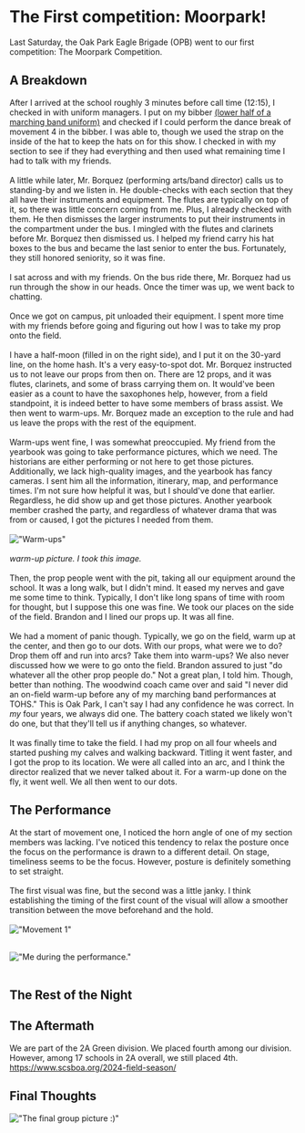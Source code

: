 # The First competition: Moorpark!
Last Saturday, the Oak Park Eagle Brigade (OPB) went to our first competition: The Moorpark Competition. 

## A Breakdown
After I arrived at the school roughly 3 minutes before call time (12:15), I checked in with uniform managers. I put on my bibber [(lower half of a marching band uniform)](https://stanbury.com/products/ultra-bibbers-28-inseam-shorter-length) and checked if I could perform the dance break of movement 4 in the bibber. I was able to, though we used the strap on the inside of the hat to keep the hats on for this show. I checked in with my section to see if they had everything and then used what remaining time I had to talk with my friends. <br><br>
A little while later, Mr. Borquez (performing arts/band director) calls us to standing-by and we listen in. He double-checks with each section that they all have their instruments and equipment. The flutes are typically on top of it, so there was little concern coming from me. Plus, I already checked with them. He then dismisses the larger instruments to put their instruments in the compartment under the bus. I mingled with the flutes and clarinets before Mr. Borquez then dismissed us. I helped my friend carry his hat boxes to the bus and became the last senior to enter the bus. Fortunately, they still honored seniority, so it was fine. <br><br>
I sat across and with my friends. On the bus ride there, Mr. Borquez had us run through the show in our heads. Once the timer was up, we went back to chatting. <br><br>
Once we got on campus, pit unloaded their equipment. I spent more time with my friends before going and figuring out how I was to take my prop onto the field. <br><br>
I have a half-moon (filled in on the right side), and I put it on the 30-yard line, on the home hash. It's a very easy-to-spot dot. Mr. Borquez instructed us to not leave our props from then on. There are 12 props, and it was flutes, clarinets, and some of brass carrying them on. It would've been easier as a count to have the saxophones help, however, from a field standpoint, it is indeed better to have some members of brass assist. We then went to warm-ups. Mr. Borquez made an exception to the rule and had us leave the props with the rest of the equipment. <br><br>
Warm-ups went fine, I was somewhat preoccupied. My friend from the yearbook was going to take performance pictures, which we need. The historians are either performing or not here to get those pictures. Additionally, we lack high-quality images, and the yearbook has fancy cameras. I sent him all the information, itinerary, map, and performance times. I'm not sure how helpful it was, but I should've done that earlier. Regardless, he did show up and get those pictures. Another yearbook member crashed the party, and regardless of whatever drama that was from or caused, I got the pictures I needed from them. <br><br>
!["Warm-ups"](https://photos.smugmug.com/Moorpark-Competition-10202024/i-KPfkGgh/0/M8PTpMTD7z3jzhKjSzKxkMvJxtS83Vsqg7HvZdr2R/L/IMG_4753-L.jpg)<br><br>
*warm-up picture. I took this image.*<br><br>
Then, the prop people went with the pit, taking all our equipment around the school. It was a long walk, but I didn't mind. It eased my nerves and gave me some time to think. Typically, I don't like long spans of time with room for thought, but I suppose this one was fine. We took our places on the side of the field. Brandon and I lined our props up. It was all fine. <br><br>
We had a moment of panic though. Typically, we go on the field, warm up at the center, and then go to our dots. With our props, what were we to do? Drop them off and run into arcs? Take them into warm-ups? We also never discussed how we were to go onto the field. Brandon assured to just "do whatever all the other prop people do." Not a great plan, I told him. Though, better than nothing. The woodwind coach came over and said "I never did an on-field warm-up before any of my marching band performances at TOHS." This is Oak Park, I can't say I had any confidence he was correct. In *my* four years, we always did one. The battery coach stated we likely won't do one, but that they'll tell us if anything changes, so whatever. <br><br>
It was finally time to take the field. I had my prop on all four wheels and started pushing my calves and walking backward. Titling it went faster, and I got the prop to its location. We were all called into an arc, and I think the director realized that we never talked about it. For a warm-up done on the fly, it went well. We all then went to our dots. 

## The Performance
At the start of movement one, I noticed the horn angle of one of my section members was lacking. I've noticed this tendency to relax the posture once the focus on the performance is drawn to a different detail. On stage, timeliness seems to be the focus. However, posture is definitely something to set straight. <br><br>
The first visual was fine, but the second was a little janky. I think establishing the timing of the first count of the visual will allow a smoother transition between the move beforehand and the hold.  <br><br>
!["Movement 1"](https://photos.smugmug.com/Moorpark-Competition-10202024/i-qdt2DpP/0/KZrX3vxKgPc4qzwcsRF6mbNWb2zs2x9xfVtxQZp72/L/IMG_5053-L.jpg)<br><br>



!["Me during the performance."](https://photos.smugmug.com/Moorpark-Competition-10202024/i-vRT7rvd/0/L6zrSpwDJsLQLHsXx6kdgNVkWDbmMcRJMLQ3Ck8Xw/L/_NZ84710-L.jpg)<br><br>
## The Rest of the Night


## The Aftermath
We are part of the 2A Green division. We placed fourth among our division. However, among 17 schools in 2A overall, we still placed 4th. 
https://www.scsboa.org/2024-field-season/

## Final Thoughts

!["The final group picture :)"](https://photos.smugmug.com/Moorpark-Competition-10202024/i-NVLczmz/0/LJ5Gx72KxQHpMccNHz6mRXMv9R93q2BQxVF6vjJBW/XL/IMG_8760-XL.jpg)
